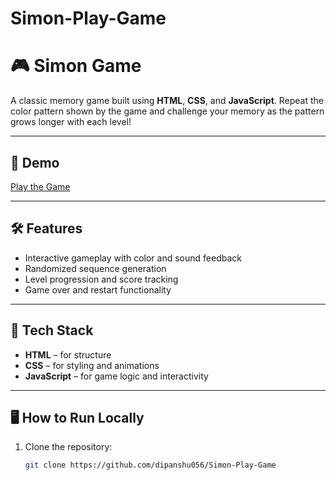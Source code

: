 # Simon-Play-Game
# 🎮 Simon Game

A classic memory game built using **HTML**, **CSS**, and **JavaScript**. Repeat the color pattern shown by the game and challenge your memory as the pattern grows longer with each level!

---

## 🚀 Demo

[Play the Game](https://github.com/dipanshu056/Simon-Play-Game)  

---

## 🛠️ Features

- Interactive gameplay with color and sound feedback
- Randomized sequence generation
- Level progression and score tracking
- Game over and restart functionality

---

## 📂 Tech Stack

- **HTML** – for structure
- **CSS** – for styling and animations
- **JavaScript** – for game logic and interactivity

---

## 🖥️ How to Run Locally

1. Clone the repository:
   ```bash
   git clone https://github.com/dipanshu056/Simon-Play-Game
